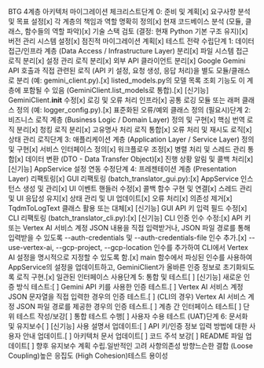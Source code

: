 BTG 4계층 아키텍처 마이그레이션 체크리스트단계 0: 준비 및 계획[x] 요구사항 분석 및 목표 설정[x] 각 계층의 책임과 역할 명확히 정의[x] 현재 코드베이스 분석 (모듈, 클래스, 함수들의 역할 파악)[x] 기술 스택 검토 (결정: 현재 Python 기본 구조 유지)[x] 버전 관리 시스템 설정[x] 점진적 마이그레이션 계획[x] 테스트 전략 수립단계 1: 데이터 접근/인프라 계층 (Data Access / Infrastructure Layer) 분리[x] 파일 시스템 접근 로직 분리[x] 설정 관리 로직 분리[x] 외부 API 클라이언트 분리[x] Google Gemini API 호출과 직접 관련된 로직 (API 키 설정, 요청 생성, 응답 처리)을 별도 모듈/클래스로 분리 (예: gemini_client.py).[x] listed_models.py의 모델 목록 조회 기능도 이 계층에 포함될 수 있음 (GeminiClient.list_models로 통합).[x] [신기능] GeminiClient.__init__ 수정[x] 로깅 및 오류 처리 인프라[x] 공통 로깅 모듈 또는 래퍼 클래스 정의 (예: logger_config.py).[x] 표준화된 오류/예외 클래스 정의 (필요시)단계 2: 비즈니스 로직 계층 (Business Logic / Domain Layer) 정의 및 구현[x] 핵심 번역 로직 분리[x] 청킹 로직 분리[x] 고유명사 처리 로직 통합[x] 오류 처리 및 재시도 로직[x] 상태 관리 로직단계 3: 애플리케이션 계층 (Application Layer / Service Layer) 정의 및 구현[x] 서비스 인터페이스 정의[x] 워크플로우 조정[x] 병렬 처리 및 스레드 관리 통합[x] 데이터 변환 (DTO - Data Transfer Object)[x] 진행 상황 알림 및 콜백 처리[x] [신기능] AppService 설정 연동 수정단계 4: 프레젠테이션 계층 (Presentation Layer) 리팩토링[x] GUI 리팩토링 (batch_translator_gui.py):[x] AppService 인스턴스 생성 및 관리[x] UI 이벤트 핸들러 수정[x] 콜백 함수 구현 및 연결[x] 스레드 관리 및 UI 응답성 유지[x] 상태 관리 및 UI 업데이트[x] 오류 처리[x] 의존성 제거[x] TqdmToLogText 클래스 활용 또는 대체[x] [신기능] GUI API 키 입력 필드 수정[x] CLI 리팩토링 (batch_translator_cli.py):[x] [신기능] CLI 인증 인수 수정:[x] API 키 또는 Vertex AI 서비스 계정 JSON 내용을 직접 입력받거나, JSON 파일 경로를 통해 입력받을 수 있도록 --auth-credentials 및 --auth-credentials-file 인수 추가.[x] --use-vertex-ai, --gcp-project, --gcp-location 인수를 추가하여 CLI에서 Vertex AI 설정을 명시적으로 지정할 수 있도록 함.[x] main 함수에서 파싱된 인수를 사용하여 AppService의 설정을 업데이트하고, GeminiClient가 올바른 인증 정보로 초기화되도록 로직 구현.[x] 일관된 인터페이스 사용단계 5: 통합 및 테스트[ ] [신기능] 새로운 인증 방식 테스트:[ ] Gemini API 키를 사용한 인증 테스트.[ ] Vertex AI 서비스 계정 JSON 문자열을 직접 입력한 경우의 인증 테스트.[ ] (CLI의 경우) Vertex AI 서비스 계정 JSON 파일 경로를 제공한 경우의 인증 테스트.[ ] 계층 간 인터페이스 테스트[ ] 단위 테스트 작성/보강[ ] 통합 테스트 수행[ ] 사용자 수용 테스트 (UAT)단계 6: 문서화 및 유지보수[ ] [신기능] 사용 설명서 업데이트:[ ] API 키/인증 정보 입력 방법에 대한 사용자 안내 업데이트.[ ] 아키텍처 문서 업데이트[ ] 코드 주석 보강[ ] README 파일 업데이트[ ] 향후 유지보수 계획 수립.일반적인 고려 사항의존성 방향느슨한 결합 (Loose Coupling)높은 응집도 (High Cohesion)테스트 용이성


